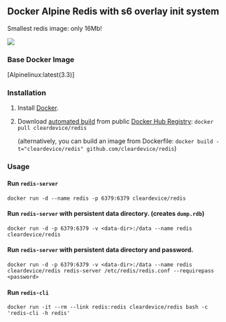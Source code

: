 ## Docker Alpine Redis with s6 overlay init system

Smallest redis image: only 16Mb!

[![](https://badge.imagelayers.io/cleardevice/redis:latest.svg)](https://imagelayers.io/?images=cleardevice/redis:latest 'Get your own badge on imagelayers.io')

### Base Docker Image

[Alpinelinux:latest(3.3)]


### Installation

1. Install [Docker](https://www.docker.com/).

2. Download [automated build](https://registry.hub.docker.com/u/cleardevice/redis/) from public [Docker Hub Registry](https://registry.hub.docker.com/): `docker pull cleardevice/redis`

   (alternatively, you can build an image from Dockerfile: `docker build -t="cleardevice/redis" github.com/cleardevice/redis`)


### Usage

#### Run `redis-server`

    docker run -d --name redis -p 6379:6379 cleardevice/redis

#### Run `redis-server` with persistent data directory. (creates `dump.rdb`)

    docker run -d -p 6379:6379 -v <data-dir>:/data --name redis cleardevice/redis

#### Run `redis-server` with persistent data directory and password.

    docker run -d -p 6379:6379 -v <data-dir>:/data --name redis cleardevice/redis redis-server /etc/redis/redis.conf --requirepass <password>

#### Run `redis-cli`

    docker run -it --rm --link redis:redis cleardevice/redis bash -c 'redis-cli -h redis'
